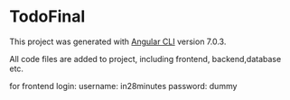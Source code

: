 # TodoFinal

This project was generated with [Angular CLI](https://github.com/angular/angular-cli) version 7.0.3.

All code files are added to project, including frontend, backend,database etc.

for frontend login:
username: in28minutes
password: dummy
